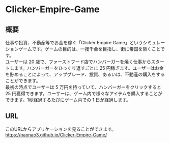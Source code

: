 # Clicker-Empire-Game


## 概要
仕事や投資、不動産等でお金を稼ぐ「Clicker Empire Game」というシミュレーションゲームです。ゲームの目的は、一攫千金を目指し、街に帝国を築くことです。<br>
ユーザーは 20 歳で、ファーストフード店でハンバーガーを焼く仕事からスタートします。ハンバーガーをひっくり返すごとに 25 円稼ぎます。ユーザーはお金を貯めることによって、アップグレード、投資、あるいは、不動産の購入をすることができます。<br>
最初の時点でユーザーは 5 万円を持っていて、ハンバーガーをクリックすると 25 円獲得できます。ユーザーは、ゲーム内で様々なアイテムを購入することができます。1秒経過するたびにゲーム内での 1 日が経過します。

## URL
このURLからアプリケーションを見ることができます。</br>
https://naonao3.github.io/Clicker-Empire-Game/
